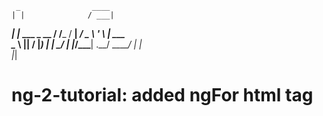 
     _                ____ 
    | |              / ___|
 ___| |_ ___ _ __   / /___ 
/ __| __/ _ \ '_ \  | ___ \
\__ \ ||  __/ |_) | | \_/ |
|___/\__\___| .__/  \_____/
            | |            
            |_|       

# ng-2-tutorial: added ngFor html tag
